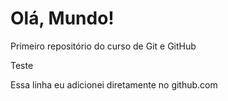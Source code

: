 # Olá, Mundo!
 Primeiro repositório do curso de Git e GitHub

 Teste

Essa linha eu adicionei diretamente no github.com
